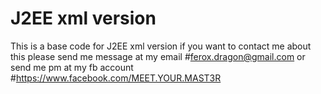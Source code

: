 #  J2EE xml version
This is a base code for J2EE xml version
if you want to contact me about this please send me message at my email
#ferox.dragon@gmail.com 
or send me pm at my fb account 
#https://www.facebook.com/MEET.YOUR.MAST3R
